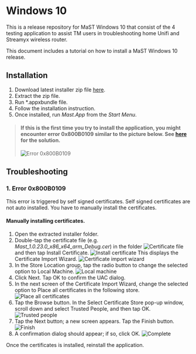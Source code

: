 # Windows 10

This is a release repository for MaST Windows 10 that consist of the 4 testing application to assist TM users in troubleshooting home Unifi and Streamyx wireless router.

This document includes a tutorial on how to install a MaST Windows 10 release.

## Installation

1. Download latest installer zip file [here](https://github.com/mast2016/Win10/releases/latest).
1. Extract the zip file.
1. Run *.appxbundle file.
1. Follow the installation instruction.
1. Once installed, run *Mast.App* from the *Start Menu*.

> #### If this is the first time you try to install the application, you might encounter error 0x800B0109 similar to the picture below. See [here](#1-error-0x800b0109) for the solution. 
> ![Error 0x800B0109](http://i.imgur.com/RxNZd51.png)

## Troubleshooting

### 1. Error 0x800B0109
This error is triggered by self signed certificates. Self signed certificates are not auto installed. You have to manually install the certificates.

#### Manually installing certificates.

1. Open the extracted installer folder.
1. Double-tap the certificate file (e.g. *Mast_1.0.23.0_x86_x64_arm_Debug.cer*) in the folder ![Certificate file](http://i.imgur.com/RyWhFoS.png) and then tap Install Certificate. ![Install certificate](http://i.imgur.com/LMQ6KSX.png) This displays the Certificate Import Wizard. ![Certificate import wizard](http://i.imgur.com/YO2kPT2.png)
1. In the Store Location group, tap the radio button to change the selected option to Local Machine. ![Local machine](http://i.imgur.com/MUZJMrh.png)
1. Click Next. Tap OK to confirm the UAC dialog.
1. In the next screen of the Certificate Import Wizard, change the selected option to Place all certificates in the following store. ![Place all certificates](http://i.imgur.com/kcvG9Fp.png)
1. Tap the Browse button. In the Select Certificate Store pop-up window, scroll down and select Trusted People, and then tap OK. ![Trusted people](http://i.imgur.com/yOYPOS1.png)
1. Tap the Next button; a new screen appears. Tap the Finish button. ![Finish](http://i.imgur.com/fqVVJd8.png)
1. A confirmation dialog should appear; if so, click OK. ![Complete](http://i.imgur.com/fx3el6C.png)

Once the certificates is installed, reinstall the application. 
